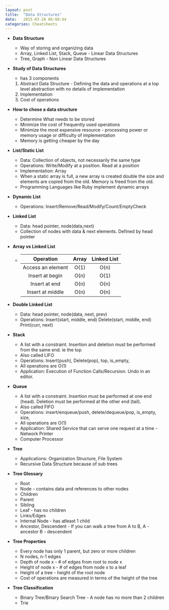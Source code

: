 ```yaml
---
layout: post
title:  "Data Structures"
date:   2015-03-28 06:08:44
categories: Cheatsheets
---
```


* __Data Structure__
  * Way of storing and organizing data
  * Array, Linked List, Stack, Queue - Linear Data Structures
  * Tree, Graph - Non Linear Data Structures

* __Study of Data Structures__
  * has 3 components
  1. Abstract Data Structure - Defining the data and operations at a top level abstraction with no details of implementation
  2. Implementation
  3. Cost of operations

* __How to chose a data structure__
  * Determine What needs to be stored
  * Minimize the cost of frequently used operations
  * Minimize the most expensive resource - processing power or memory usage or difficulty of implementation
  * Memory is getting cheaper by the day

* __List/Static List__
  * Data: Collection of objects, not necessarily the same type
  * Operations: Write/Modify at a position. Read at a position
  * Implementation: Array
  * When a static array is full, a new array is created double the size and elements are copied from the old. Memory is freed from the old.
  * Programming Languages like Ruby implement dynamic arrays

* __Dynamic List__
  * Operations: Insert/Remove/Read/Modify/Count/EmptyCheck

* __Linked List__
  * Data: head pointer, node(data,next)
  * Collection of nodes with data & next elements. Defined by head pointer

* __Array vs Linked List__
  * | Operation          |        Array          |    Linked List      |
    |:------------------:|:---------------------:|:-------------------:|
    | Access an element  |        O(1)           |     O(n)            |
    | Insert at begin    |        O(n)           |     O(1)            |
    | Insert at end      |        O(n)           |     O(n)            |
    | Insert at middle   |        O(n)           |     O(n)            |

* __Double Linked List__
  * Data: head pointer, node(data, next, prev)
  * Operations: Insert(start, middle, end) Delete(start, middle, end) Print(curr, next)

* __Stack__
  * A list with a constraint. Insertion and deletion must be performed from the same end. ie the top
  * Also called LIFO
  * Operations: Insert(push), Delete(pop), top, is_empty, 
  * All operations are O(1)
  * Application: Execution of Function Calls/Recursion. Undo in an editor.

* __Queue__
  * A list with a constraint. Insertion must be performed at one end (head). Deletion must be performed at the other end (tail).
  * Also called FIFO
  * Operations: insert/enqueue/push, delete/dequeue/pop, is_empty, size, 
  * All operations are O(1)
  * Application: Shared Service that can serve one request at a time - Network Printer
  * Computer Processor

* __Tree__
  * Applications: Organization Structure, File System
  * Recursive Data Structure because of sub trees

* __Tree Glossary__
  * Root
  * Node - contains data and references to other nodes
  * Children
  * Parent
  * Sibling
  * Leaf - has no children
  * Links/Edges
  * Internal Node - has atleast 1 child
  * Ancestor, Descendent - If you can walk a tree from A to B, A - ancestor B - descendent

* __Tree Properties__
  * Every node has only 1 parent, but zero or more children
  * N nodes, n-1 edges
  * Depth of node x - # of edges from root to node x
  * Height of node x - # of edges from node x to a leaf
  * Height of a tree - height of the root node
  * Cost of operations are measured in terms of the height of the tree

* __Tree Classification__
  * Binary Tree/Binary Search Tree - A node has no more than 2 children
  * Trie
  